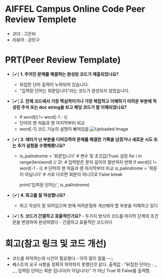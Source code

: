 # AIFFEL Campus Online Code Peer Review Templete
- 코더   : 고은비
- 리뷰어 : 강민구


# PRT(Peer Review Template)
- [✔]  **1. 주어진 문제를 해결하는 완성된 코드가 제출되었나요?**
    - 뒤집힌 단어 출력이 누락되어 있습니다.
    - "입력된 단어는 회문입니다"라는 코드가 완성되지 않았습니다.
     
    
- [✔]  **2. 전체 코드에서 가장 핵심적이거나 가장 복잡하고 이해하기 어려운 부분에 작성된 
주석 또는 doc string을 보고 해당 코드가 잘 이해되었나요?**
    - if word[i]  != word[-1 - i]:
    - 단어의 맨 처음과 맨 마지막부터 비교
    - word[-1] 코드 기능의 설명이 빠져있음
![Uploaded Image](https://github.com/Mingoo-K/CallingKEB_AIFFEL_quest_cr/blob/86920d70828c1b504a738707a12037b6f2c44d25/Python/Py01/Py01-01.png)
          
        
        
- [✔]  **3. 에러가 난 부분을 디버깅하여 문제를 해결한 기록을 남겼거나
새로운 시도 또는 추가 실험을 수행해봤나요?**
    - is_palindrome = '회문입니다'              # 변수 및 초깃값(True) 설정
      for i in range(len(word) // 2):   # 입력받은 문자 길이의 절반까지 반복
          if word[i]  != word[-1 - i]:    # 단어의 맨 처음과 맨 마지막부터 비교
            is_palindrome = '회문이 아닙니다'         # 서로 다르면 회문이 아니므로 False
            break

       print('입력된 단어는', is_palindrome)
   

        
- [✔]  **4. 회고를 잘 작성했나요?**
    - 회고 작성이 잘 되어있으며 현재 어려운점와 개선해야 할 부분을 이해하고 있다
        
        
- [✔]  **5. 코드가 간결하고 효율적인가요?**
        - 두가지 방식의 코드를 마지막 단계의 조건문을 변경하여 완성하였다
        - 간결하고 효율적인 코드이다
  
        


# 회고(참고 링크 및 코드 개선)

- 코드를 파악하는데 시간이 필요했다.- 아직 많이 힘듦 --:;
- 퀘스트의 요구 사항을 정확히 파악하지 못했던것 같다.
  출력값 : "뒤집힌 단어는 : _ _ , 입력된 단어는 회문 입니다(이 아닙니다)" 가 아닌 True 와 False를 출력함.

